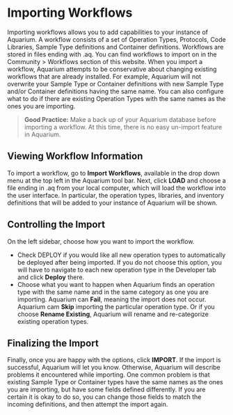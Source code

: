 # Importing Workflows

Importing workflows allows you to add capabilities to your instance of Aquarium.
A workflow consists of a set of Operation Types, Protocols, Code Libraries, Sample Type definitions and Container definitions.
Workflows are stored in files ending with .aq.
You can find workflows to import on in the Community &gt; Workflows section of this website.
When you import a workflow, Aquarium attempts to be conservative about changing existing workflows that are already installed.
For example, Aquarium will not overwrite your Sample Type or Container definitions with new Sample Type and/or Container definitions having the same name.
You can also configure what to do if there are existing Operation Types with the same names as the ones you are importing.

> **Good Practice:** Make a back up of your Aquarium database before importing a workflow.
> At this time, there is no easy un-import feature in Aquarium.

## Viewing Workflow Information

To import a workflow, go to **Import Workflows**, available in the drop down menu at the top left in the Aquarium tool bar.
Next, click **LOAD** and choose a file ending in .aq from your local computer, which will load the workflow into the user interface.
In particular, the operation types, libraries, and inventory definitions that will be added to your instance of Aquarium will be shown.

## Controlling the Import

On the left sidebar, choose how you want to import the workflow.

- Check DEPLOY if you would like all new operation types to automatically be deployed after being imported.
  If you do not choose this option, you will have to navigate to each new operation type in the Developer tab and
  click **Deploy** there.
- Choose what you want to happen when Aquarium finds an operation type with the same name and in the same category
  as one you are importing. Aquarium can **Fail**, meaning the import does not occur. Aquarium cam **Skip** importing the
  particular operation type. Or if you choose **Rename Existing**, Aquarium will rename and re-categorize existing operation types.

## Finalizing the Import

Finally, once you are happy with the options, click **IMPORT**. If the import is successful, Aquarium will let you know. Otherwise,
Aquarium will describe problems it encountered while importing. One common problem is that existing Sample Type or Container types
have the same names as the ones you are importing, but have some fields defined differently. If you are certain it is okay to do so,
you can change those fields to match the incoming definitions, and then attempt the import again.
